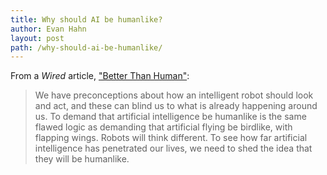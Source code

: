 ```yaml
---
title: Why should AI be humanlike?
author: Evan Hahn
layout: post
path: /why-should-ai-be-humanlike/
---
```


From a _Wired_ article, ["Better Than Human"](https://www.wired.com/gadgetlab/2012/12/ff-robots-will-take-our-jobs/all/):

> We have preconceptions about how an intelligent robot should look and act, and these can blind us to what is already happening around us. To demand that artificial intelligence be humanlike is the same flawed logic as demanding that artificial flying be birdlike, with flapping wings. Robots will think different. To see how far artificial intelligence has penetrated our lives, we need to shed the idea that they will be humanlike.
